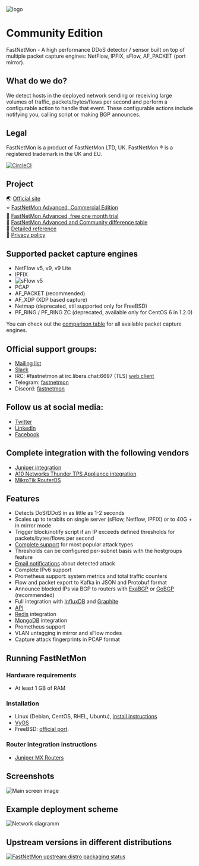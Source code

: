 ![logo](https://fastnetmon.com/wp-content/uploads/2018/01/cropped-new_logo_3var-e1515443553507-1-300x146.png)

Community Edition
===========
FastNetMon - A high performance DDoS detector / sensor built on top of multiple packet capture engines: NetFlow, IPFIX, sFlow, AF_PACKET (port mirror).

What do we do?
--------------
We detect hosts in the deployed network sending or receiving large volumes of traffic, packets/bytes/flows per second and
perform a configurable action to handle that event. These configurable actions include notifying you, calling script or making BGP announces. 

Legal
--------------
FastNetMon is a product of FastNetMon LTD, UK. FastNetMon ® is a registered trademark in the UK and EU.

[![CircleCI](https://circleci.com/gh/pavel-odintsov/fastnetmon/tree/master.svg?style=svg)](https://circleci.com/gh/pavel-odintsov/fastnetmon/tree/master)

Project 
-------
🌏️ [Official site](https://fastnetmon.com)  
⭐️ [FastNetMon Advanced, Commercial Edition](https://fastnetmon.com/product-overview/)  
🌟️ [FastNetMon Advanced, free one month trial](https://fastnetmon.com/trial/)  
📜️ [FastNetMon Advanced and Community difference table](https://fastnetmon.com/compare-community-and-advanced/)  
📘️ [Detailed reference](https://translate.google.com/translate?sl=auto&tl=en&u=https%3A%2F%2Ffastnetmon.com%2Fwp-content%2Fuploads%2F2017%2F07%2FFastNetMon_Reference_Russian.pdf)  
🔏️ [Privacy policy](https://fastnetmon.com/privacy-policy/)  

Supported packet capture engines
--------------------------------
- NetFlow v5, v9, v9 Lite
- IPFIX
- ![sFlow](http://sflow.org/images/sflowlogo.gif) v5
- PCAP
- AF_PACKET (recommended)
- AF_XDP (XDP based capture)
- Netmap (deprecated, stil supported only for FreeBSD)
- PF_RING / PF_RING ZC (deprecated, available only for CentOS 6 in 1.2.0)

You can check out the [comparison table](https://fastnetmon.com/docs/capture_backends/) for all available packet capture engines.

Official support groups:
-------
- [Mailing list](https://groups.google.com/g/fastnetmon)
- [Slack](https://slack.fastnetmon.com)
- IRC: #fastnetmon at irc.libera.chat:6697 (TLS) [web client](https://web.libera.chat/?channels=#fastnetmon)
- Telegram: [fastnetmon](https://t.me/fastnetmon)
- Discord: [fastnetmon](https://discord.fastnetmon.com)

Follow us at social media:
-------
- [Twitter](https://twitter.com/fastnetmon)
- [LinkedIn](https://www.linkedin.com/company/fastnetmon/)
- [Facebook](https://www.facebook.com/fastnetmon/)

Complete integration with the following vendors 
--------------------------------
- [Juniper integration](src/juniper_plugin)
- [A10 Networks Thunder TPS Appliance integration](src/a10_plugin)
- [MikroTik RouterOS](src/mikrotik_plugin)

Features
--------
- Detects DoS/DDoS in as little as 1-2 seconds
- Scales up to terabits on single server (sFlow, Netflow, IPFIX) or to 40G + in mirror mode
- Trigger block/notify script if an IP exceeds defined thresholds for packets/bytes/flows per second
- [Complete support](https://fastnetmon.com/docs/detected_attack_types/) for most popular attack types
- Thresholds can be configured per-subnet basis with the hostgroups feature
- [Email notifications](https://fastnetmon.com/docs/attack_report_example/) about detected attack
- Complete IPv6 support
- Prometheus support: system metrics and total traffic counters
- Flow and packet export to Kafka in JSON and Protobuf format
- Announce blocked IPs via BGP to routers with [ExaBGP](https://fastnetmon.com/docs/exabgp_integration/) or [GoBGP](https://fastnetmon.com/docs/gobgp-integration/) (recommended)
- Full integration with [InfluxDB](https://fastnetmon.com/docs/influxdb_integration/) and [Graphite](https://fastnetmon.com/docs/graphite_integration/)
- [API](https://fastnetmon.com/docs/fastnetmon-community-api/)
- [Redis](https://fastnetmon.com/docs/redis/) integration
- [MongoDB](https://fastnetmon.com/docs/mongodb/) integration
- Prometheus support
- VLAN untagging in mirror and sFlow modes
- Capture attack fingerprints in PCAP format

Running FastNetMon
------------------

### Hardware requirements
- At least 1 GB of RAM

### Installation
- Linux (Debian, CentOS, RHEL, Ubuntu), [install instructions](https://fastnetmon.com/install/)
- [VyOS](https://fastnetmon.com/fastnetmon-community-on-vyos-rolling-1-3/)
- FreeBSD: [official port](https://www.freshports.org/net-mgmt/fastnetmon/).

### Router integration instructions
- [Juniper MX Routers](https://fastnetmon.com/docs/junos_integration/)


Screenshots
------------

![Main screen image](docs/images/fastnetmon_screen.png)

Example deployment scheme
--------------

![Network diagramm](docs/images/deploy.png)

Upstream versions in different distributions
--------------

[![FastNetMon upstream distro packaging status](https://repology.org/badge/vertical-allrepos/fastnetmon.svg)](https://repology.org/project/fastnetmon/versions)
